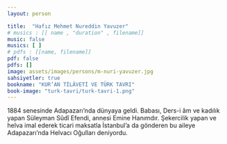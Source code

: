 ```yaml
---
layout: person

title:  "Hafız Mehmet Nureddin Yavuzer"
# musics : [[ name , "duration" , filename]]
music: false
musics: [ ]
# pdfs : [[name, filename]]
pdf: false
pdfs: []
image: assets/images/persons/m-nuri-yavuzer.jpg
sahsiyetler: true
bookname: "KUR’AN TİLÂVETİ VE TÜRK TAVRI"
book-image: "turk-tavri/turk-tavri-1.png"
---
```


1884 senesinde Adapazarı’nda dünyaya geldi. Babası, Ders-i âm ve kadılık yapan Süleyman Sûdî Efendi, annesi Emine Hanımdır. Şekercilik yapan ve helva imal ederek ticari maksatla İstanbul’a da gönderen bu aileye Adapazarı’nda Helvacı Oğulları deniyordu.
